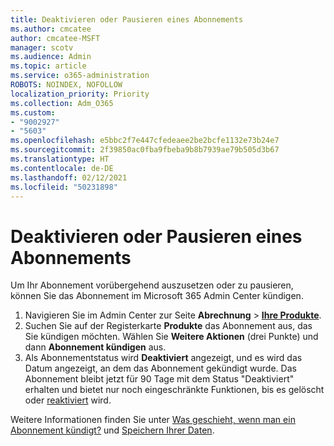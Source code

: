 ```yaml
---
title: Deaktivieren oder Pausieren eines Abonnements
ms.author: cmcatee
author: cmcatee-MSFT
manager: scotv
ms.audience: Admin
ms.topic: article
ms.service: o365-administration
ROBOTS: NOINDEX, NOFOLLOW
localization_priority: Priority
ms.collection: Adm_O365
ms.custom:
- "9002927"
- "5603"
ms.openlocfilehash: e5bbc2f7e447cfedeaee2be2bcfe1132e73b24e7
ms.sourcegitcommit: 2f39850ac0fba9fbeba9b8b7939ae79b505d3b67
ms.translationtype: HT
ms.contentlocale: de-DE
ms.lasthandoff: 02/12/2021
ms.locfileid: "50231898"
---
```

# <a name="suspend-or-pause-a-subscription"></a>Deaktivieren oder Pausieren eines Abonnements

Um Ihr Abonnement vorübergehend auszusetzen oder zu pausieren, können Sie das Abonnement im Microsoft 365 Admin Center kündigen.

1. Navigieren Sie im Admin Center zur Seite **Abrechnung** > **[Ihre Produkte](https://go.microsoft.com/fwlink/p/?linkid=842054)**.
2. Suchen Sie auf der Registerkarte **Produkte** das Abonnement aus, das Sie kündigen möchten. Wählen Sie **Weitere Aktionen** (drei Punkte) und dann **Abonnement kündigen** aus.
3. Als Abonnementstatus wird **Deaktiviert** angezeigt, und es wird das Datum angezeigt, an dem das Abonnement gekündigt wurde. Das Abonnement bleibt jetzt für 90 Tage mit dem Status "Deaktiviert" erhalten und bietet nur noch eingeschränkte Funktionen, bis es gelöscht oder [reaktiviert](https://docs.microsoft.com/microsoft-365/commerce/subscriptions/reactivate-your-subscription) wird.

Weitere Informationen finden Sie unter [Was geschieht, wenn man ein Abonnement kündigt?](https://docs.microsoft.com/microsoft-365/commerce/subscriptions/cancel-your-subscription#what-happens-when-you-cancel-a-subscription) und [Speichern Ihrer Daten](https://docs.microsoft.com/microsoft-365/commerce/subscriptions/cancel-your-subscription#save-your-data).

